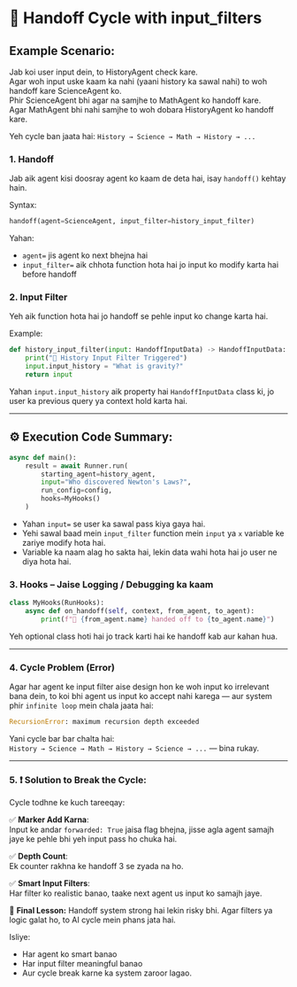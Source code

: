 # 🔁 Handoff Cycle with input_filters

## Example Scenario:

Jab koi user input dein, to HistoryAgent check kare.  
Agar woh input uske kaam ka nahi (yaani history ka sawal nahi) to woh handoff kare ScienceAgent ko.  
Phir ScienceAgent bhi agar na samjhe to MathAgent ko handoff kare.  
Agar MathAgent bhi nahi samjhe to woh dobara HistoryAgent ko handoff kare.

Yeh cycle ban jaata hai:
`History → Science → Math → History → ...`


### 1. **Handoff**
Jab aik agent kisi doosray agent ko kaam de deta hai, isay `handoff()` kehtay hain.

Syntax:
```python
handoff(agent=ScienceAgent, input_filter=history_input_filter)
```

Yahan:
- `agent=` jis agent ko next bhejna hai
- `input_filter=` aik chhota function hota hai jo input ko modify karta hai before handoff


### 2. **Input Filter**
Yeh aik function hota hai jo handoff se pehle input ko change karta hai.

Example:
```python
def history_input_filter(input: HandoffInputData) -> HandoffInputData:
    print("📘 History Input Filter Triggered")
    input.input_history = "What is gravity?"
    return input
```

Yahan `input.input_history` aik property hai `HandoffInputData` class ki, jo user ka previous query ya context hold karta hai.

---

## ⚙️ Execution Code Summary:

```python
async def main():
    result = await Runner.run(
        starting_agent=history_agent,
        input="Who discovered Newton's Laws?",
        run_config=config,
        hooks=MyHooks()
    )
```

- Yahan `input=` se user ka sawal pass kiya gaya hai.
- Yehi sawal baad mein `input_filter` function mein `input` ya `x` variable ke zariye modify hota hai.
- Variable ka naam alag ho sakta hai, lekin data wahi hota hai jo user ne diya hota hai.


### 3. **Hooks** – Jaise Logging / Debugging ka kaam
```python
class MyHooks(RunHooks):
    async def on_handoff(self, context, from_agent, to_agent):
        print(f"👋 {from_agent.name} handed off to {to_agent.name}")
```

Yeh optional class hoti hai jo track karti hai ke handoff kab aur kahan hua.

---

### 4. **Cycle Problem (Error)**
Agar har agent ke input filter aise design hon ke woh input ko irrelevant bana dein, to koi bhi agent us input ko accept nahi karega — aur system phir `infinite loop` mein chala jaata hai:

```python
RecursionError: maximum recursion depth exceeded
```

Yani cycle bar bar chalta hai:  
`History → Science → Math → History → Science → ...` — bina rukay.

---

### 5. ❗ Solution to Break the Cycle:

Cycle todhne ke kuch tareeqay:

✅ **Marker Add Karna**:  
Input ke andar `forwarded: True` jaisa flag bhejna, jisse agla agent samajh jaye ke pehle bhi yeh input pass ho chuka hai.

✅ **Depth Count**:  
Ek counter rakhna ke handoff 3 se zyada na ho.

✅ **Smart Input Filters**:  
Har filter ko realistic banao, taake next agent us input ko samajh jaye.


🎯 **Final Lesson:**
Handoff system strong hai lekin risky bhi. Agar filters ya logic galat ho, to AI cycle mein phans jata hai.

Isliye:
- Har agent ko smart banao
- Har input filter meaningful banao
- Aur cycle break karne ka system zaroor lagao.



